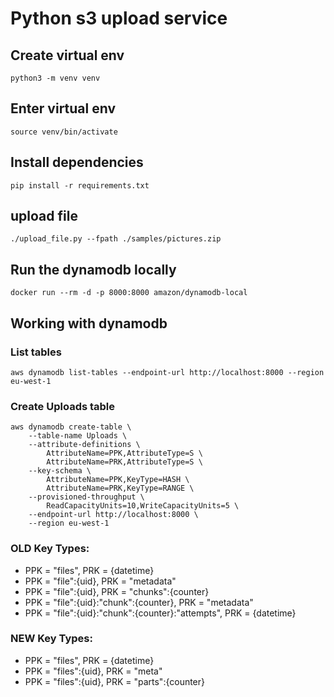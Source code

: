 # Python s3 upload service

## Create virtual env
`python3 -m venv venv`

## Enter virtual env
`source venv/bin/activate`

## Install dependencies
`pip install -r requirements.txt`

## upload file
`./upload_file.py --fpath ./samples/pictures.zip`

## Run the dynamodb locally
`docker run --rm -d -p 8000:8000 amazon/dynamodb-local`

## Working with dynamodb
### List tables
`aws dynamodb list-tables --endpoint-url http://localhost:8000 --region eu-west-1`

### Create Uploads table
```
aws dynamodb create-table \
    --table-name Uploads \
    --attribute-definitions \
        AttributeName=PPK,AttributeType=S \
        AttributeName=PRK,AttributeType=S \
    --key-schema \
        AttributeName=PPK,KeyType=HASH \
        AttributeName=PRK,KeyType=RANGE \
    --provisioned-throughput \
        ReadCapacityUnits=10,WriteCapacityUnits=5 \
    --endpoint-url http://localhost:8000 \
    --region eu-west-1
```

### OLD Key Types:
 - PPK = "files", PRK = {datetime}
 - PPK = "file":{uid}, PRK = "metadata"
 - PPK = "file":{uid}, PRK = "chunks":{counter}
 - PPK = "file":{uid}:"chunk":{counter}, PRK = "metadata"
 - PPK = "file":{uid}:"chunk":{counter}:"attempts", PRK = {datetime}

### NEW Key Types:
 - PPK = "files", PRK = {datetime}
 - PPK = "files":{uid}, PRK = "meta"
 - PPK = "files":{uid}, PRK = "parts":{counter}